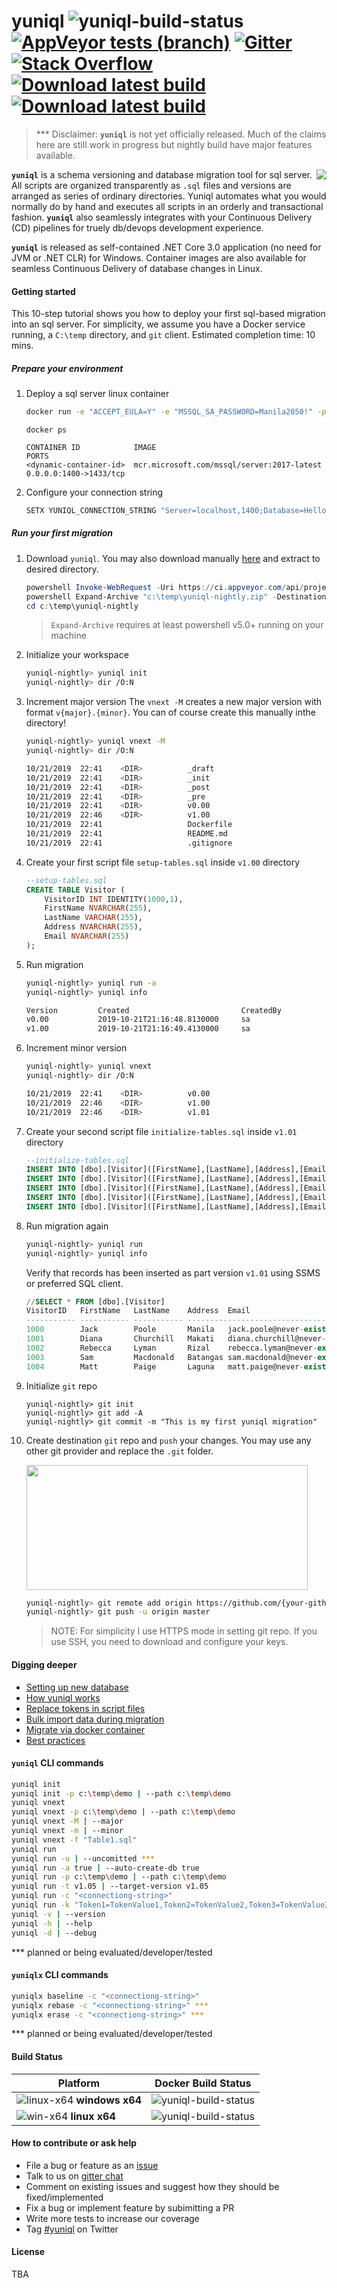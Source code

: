 # yuniql ![yuniql-build-status](https://ci.appveyor.com/api/projects/status/e6hqrhqa6d1lnma0?svg=true) [![AppVeyor tests (branch)](https://img.shields.io/appveyor/tests/rdagumampan/yuniql)](https://ci.appveyor.com/project/rdagumampan/yuniql/build/tests) [![Gitter](https://img.shields.io/gitter/room/yuniql/yuniql)](https://gitter.im/yuniql/yuniql) [![Stack Overflow](https://img.shields.io/badge/stack%20overflow-yuniql-green.svg)](http://stackoverflow.com/questions/tagged/yuniql) [![Download latest build](https://ci.appveyor.com/api/projects/status/32r7s2skrgm9ubva?svg=true&passingText=Download%20win-x64)](https://ci.appveyor.com/api/projects/rdagumampan/yuniql/artifacts/yuniql-nightly.zip) [![Download latest build](https://ci.appveyor.com/api/projects/status/32r7s2skrgm9ubva?svg=true&passingText=Download%20linux-x64)](https://ci.appveyor.com/api/projects/rdagumampan/yuniql/artifacts/yuniql-nightly-linux-x64.zip)


>*** Disclaimer: **`yuniql`** is not yet officially released. Much of the claims here are still work in progress but nightly build have major features available.

<img align="right" src="assets/yuniql-logo.png">

**`yuniql`** is a schema versioning and database migration tool for sql server. All scripts are organized transparently as `.sql` files and versions are arranged as series of ordinary directories. Yuniql automates what you would normally do by hand and executes all scripts in an orderly and transactional fashion. **`yuniql`** also seamlessly integrates with your Continuous Delivery (CD) pipelines for truely db/devops development experience.

**`yuniql`** is released as self-contained .NET Core 3.0 application (no need for JVM or .NET CLR) for Windows. Container images are also available for seamless Continuous Delivery of database changes in Linux.

#### Getting started

This 10-step tutorial shows you how to deploy your first sql-based migration into an sql server. For simplicity, we assume you have a Docker service running, a `C:\temp` directory, and `git` client. Estimated completion time: 10 mins.

##### Prepare your environment

1. Deploy a sql server linux container

	```bash
	docker run -e "ACCEPT_EULA=Y" -e "MSSQL_SA_PASSWORD=Manila2050!" -p 1400:1433 -d mcr.microsoft.com/mssql/server:2017-latest
	```
	```
	docker ps

	CONTAINER ID            IMAGE                                        PORTS                 
	<dynamic-container-id>  mcr.microsoft.com/mssql/server:2017-latest   0.0.0.0:1400->1433/tcp
	```

2. Configure your connection string

	```bash
	SETX YUNIQL_CONNECTION_STRING "Server=localhost,1400;Database=HelloYuniqlDb;User Id=SA;Password=Manila2050!"
	```

##### Run your first migration

1. Download `yuniql`. You may also download manually [here](https://ci.appveyor.com/api/projects/rdagumampan/yuniql/artifacts/yuniql-nightly.zip) and extract to desired directory.

	```powershell
	powershell Invoke-WebRequest -Uri https://ci.appveyor.com/api/projects/rdagumampan/yuniql/artifacts/yuniql-nightly.zip -OutFile  "c:\temp\yuniql-nightly.zip"
	powershell Expand-Archive "c:\temp\yuniql-nightly.zip" -DestinationPath "c:\temp\yuniql-nightly"
	cd c:\temp\yuniql-nightly
	```
	>`Expand-Archive` requires at least powershell v5.0+ running on your machine
2. Initialize your workspace

	```bash
	yuniql-nightly> yuniql init
	yuniql-nightly> dir /O:N
	```

3. Increment major version
The `vnext -M` creates a new major version with format `v{major}.{minor}`. You can of course create this manually inthe directory!

	```bash
	yuniql-nightly> yuniql vnext -M
	yuniql-nightly> dir /O:N

	10/21/2019  22:41    <DIR>          _draft
	10/21/2019  22:41    <DIR>          _init
	10/21/2019  22:41    <DIR>          _post
	10/21/2019  22:41    <DIR>          _pre
	10/21/2019  22:41    <DIR>          v0.00
	10/21/2019  22:46    <DIR>          v1.00
	10/21/2019  22:41                   Dockerfile
	10/21/2019  22:41                   README.md
	10/21/2019  22:41                   .gitignore
	```

4. Create your first script file `setup-tables.sql` inside `v1.00` directory

	```sql
	--setup-tables.sql
	CREATE TABLE Visitor (
		VisitorID INT IDENTITY(1000,1),
		FirstName NVARCHAR(255),
		LastName VARCHAR(255),
		Address NVARCHAR(255),
		Email NVARCHAR(255)
	);
	```

5. Run migration

	```bash
	yuniql-nightly> yuniql run -a
	yuniql-nightly> yuniql info

	Version         Created                         CreatedBy
	v0.00           2019-10-21T21:16:48.8130000     sa
	v1.00           2019-10-21T21:16:49.4130000     sa
	```

6. Increment minor version

	```bash
	yuniql-nightly> yuniql vnext
	yuniql-nightly> dir /O:N

	10/21/2019  22:41    <DIR>          v0.00
	10/21/2019  22:46    <DIR>          v1.00
	10/21/2019  22:46    <DIR>          v1.01
	```

7. Create your second script file `initialize-tables.sql` inside `v1.01` directory

	```sql
	--initialize-tables.sql
	INSERT INTO [dbo].[Visitor]([FirstName],[LastName],[Address],[Email])VALUES('Jack','Poole','Manila','jack.poole@never-exists.com')
	INSERT INTO [dbo].[Visitor]([FirstName],[LastName],[Address],[Email])VALUES('Diana','Churchill','Makati','diana.churchill@never-exists.com')
	INSERT INTO [dbo].[Visitor]([FirstName],[LastName],[Address],[Email])VALUES('Rebecca','Lyman','Rizal','rebecca.lyman@never-exists.com')
	INSERT INTO [dbo].[Visitor]([FirstName],[LastName],[Address],[Email])VALUES('Sam','Macdonald','Batangas','sam.macdonald@never-exists.com')
	INSERT INTO [dbo].[Visitor]([FirstName],[LastName],[Address],[Email])VALUES('Matt','Paige','Laguna','matt.paige@never-exists.com')
	```

8. Run migration again

	```bash
	yuniql-nightly> yuniql run
	yuniql-nightly> yuniql info
	```

	Verify that records has been inserted as part version `v1.01` using SSMS or preferred SQL client.
	
	```sql
	//SELECT * FROM [dbo].[Visitor]
	VisitorID   FirstName   LastName    Address  Email
	----------- ----------- ----------- ------------------------------------------
	1000        Jack        Poole       Manila   jack.poole@never-exists.com
	1001        Diana       Churchill   Makati   diana.churchill@never-exists.com
	1002        Rebecca     Lyman       Rizal    rebecca.lyman@never-exists.com
	1003        Sam         Macdonald   Batangas sam.macdonald@never-exists.com
	1004        Matt        Paige       Laguna   matt.paige@never-exists.com
	```
9. Initialize `git` repo

	```git
	yuniql-nightly> git init
	yuniql-nightly> git add -A
	yuniql-nightly> git commit -m "This is my first yuniql migration"
	```

10. Create destination `git` repo and `push` your changes.
You may use any other git provider and replace the `.git` folder.

	<img src="assets/yuniql-test-repo.png" width="450" height="200">

	```bash
	yuniql-nightly> git remote add origin https://github.com/{your-github-account}/{your-github-database-repo}.git
	yuniql-nightly> git push -u origin master
	```
	>NOTE: For simplicity I use HTTPS mode in setting git repo. If you use SSH, you need to download and configure your keys.

#### Digging deeper

* [Setting up new database](https://github.com/rdagumampan/yuniql/wiki/How-to-baseline-your-database)
* [How yuniql works](https://github.com/rdagumampan/yuniql/wiki/How-yuniql-works)
* [Replace tokens in script files](https://github.com/rdagumampan/yuniql/wiki/How-to-use-yuniql-token-replacement)
* [Bulk import data during migration](https://github.com/rdagumampan/yuniql/wiki/How-to-bulk-load-data-during-migration)
* [Migrate via docker container](https://github.com/rdagumampan/yuniql/wiki/Run-migration-on-Docker-container)
* [Best practices](https://github.com/rdagumampan/yuniql/wiki/Best-practices)

#### `yuniql` CLI commands

```bash
yuniql init
yuniql init -p c:\temp\demo | --path c:\temp\demo
yuniql vnext
yuniql vnext -p c:\temp\demo | --path c:\temp\demo
yuniql vnext -M | --major
yuniql vnext -m | --minor
yuniql vnext -f "Table1.sql"
yuniql run
yuniql run -u | --uncomitted ***
yuniql run -a true | --auto-create-db true
yuniql run -p c:\temp\demo | --path c:\temp\demo
yuniql run -t v1.05 | --target-version v1.05
yuniql run -c "<connectiong-string>"
yuniql run -k "Token1=TokenValue1,Token2=TokenValue2,Token3=TokenValue3"
yuniql -v | --version
yuniql -h | --help
yuniql -d | --debug
```

*** planned or being evaluated/developer/tested

#### `yuniqlx` CLI commands

```bash
yuniqlx baseline -c "<connectiong-string>"
yuniqlx rebase -c "<connectiong-string>" ***
yuniqlx erase -c "<connectiong-string>" ***
```

*** planned or being evaluated/developer/tested

#### Build Status

|Platform|Docker Build Status|
|---|---|
|![linux-x64](assets/linux_med.png) **windows x64**|![yuniql-build-status](https://ci.appveyor.com/api/projects/status/jn7f7r64rx6a2ujk?svg=true)|
|![win-x64](assets/win_med.png) **linux x64**|![yuniql-build-status](https://ci.appveyor.com/api/projects/status/cje10k5mqx4v4emd?svg=true)|

#### How to contribute or ask help
- File a bug or feature as an [issue](https://github.com/rdagumampan/yuniql/issues/new)
- Talk to us on [gitter chat](https://gitter.im/yuniql/community)
- Comment on existing issues and suggest how they should be fixed/implemented
- Fix a bug or implement feature by subimitting a PR
- Write more tests to increase our coverage
- Tag [#yuniql](https://twitter.com/) on Twitter

#### License
TBA
